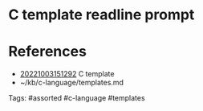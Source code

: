 # C template readline prompt

# References
- [20221003151292](/zet/20221003151292/README.md) C template
- ~/kb/c-language/templates.md

Tags:
    #assorted #c-language #templates
